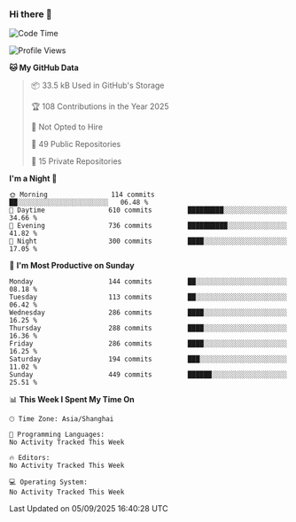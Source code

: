 ### Hi there 👋

<!--
**robinWongM/robinWongM** is a ✨ _special_ ✨ repository because its `README.md` (this file) appears on your GitHub profile.

Here are some ideas to get you started:

- 🔭 I’m currently working on ...
- 🌱 I’m currently learning ...
- 👯 I’m looking to collaborate on ...
- 🤔 I’m looking for help with ...
- 💬 Ask me about ...
- 📫 How to reach me: ...
- 😄 Pronouns: ...
- ⚡ Fun fact: ...
-->

<!--START_SECTION:waka-->
![Code Time](http://img.shields.io/badge/Code%20Time-272%20hrs%2015%20mins-blue)

![Profile Views](http://img.shields.io/badge/Profile%20Views-0-blue)

**🐱 My GitHub Data** 

> 📦 33.5 kB Used in GitHub's Storage 
 > 
> 🏆 108 Contributions in the Year 2025
 > 
> 🚫 Not Opted to Hire
 > 
> 📜 49 Public Repositories 
 > 
> 🔑 15 Private Repositories 
 > 
**I'm a Night 🦉** 

```text
🌞 Morning                114 commits         ██░░░░░░░░░░░░░░░░░░░░░░░   06.48 % 
🌆 Daytime                610 commits         █████████░░░░░░░░░░░░░░░░   34.66 % 
🌃 Evening                736 commits         ██████████░░░░░░░░░░░░░░░   41.82 % 
🌙 Night                  300 commits         ████░░░░░░░░░░░░░░░░░░░░░   17.05 % 
```
📅 **I'm Most Productive on Sunday** 

```text
Monday                   144 commits         ██░░░░░░░░░░░░░░░░░░░░░░░   08.18 % 
Tuesday                  113 commits         ██░░░░░░░░░░░░░░░░░░░░░░░   06.42 % 
Wednesday                286 commits         ████░░░░░░░░░░░░░░░░░░░░░   16.25 % 
Thursday                 288 commits         ████░░░░░░░░░░░░░░░░░░░░░   16.36 % 
Friday                   286 commits         ████░░░░░░░░░░░░░░░░░░░░░   16.25 % 
Saturday                 194 commits         ███░░░░░░░░░░░░░░░░░░░░░░   11.02 % 
Sunday                   449 commits         ██████░░░░░░░░░░░░░░░░░░░   25.51 % 
```


📊 **This Week I Spent My Time On** 

```text
🕑︎ Time Zone: Asia/Shanghai

💬 Programming Languages: 
No Activity Tracked This Week

🔥 Editors: 
No Activity Tracked This Week

💻 Operating System: 
No Activity Tracked This Week
```


 Last Updated on 05/09/2025 16:40:28 UTC
<!--END_SECTION:waka-->
